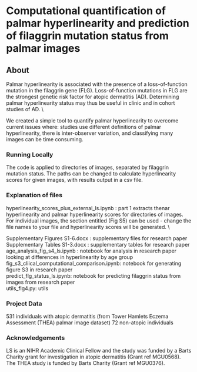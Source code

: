 # Computational quantification of palmar hyperlinearity and prediction of filaggrin mutation status from palmar images  

## About

Palmar hyperlinearity is associated with the presence of a loss-of-function mutation in the filaggrin gene (FLG). Loss-of-function mutations in FLG are the strongest genetic risk factor for atopic dermatitis (AD).  Determining palmar hyperlinearity status may thus be useful in clinic and in cohort studies of AD.
\

We created a simple tool to quantify palmar hyperlinearity to overcome current issues where: studies use different definitions of palmar hyperlinearity, there is inter-observer variation, and classifying many images can be time consuming.


### Running Locally

The code is applied to directories of images, separated by filaggrin mutation status. The paths can be changed to calculate hyperlinearity scores for given images, with results output in a csv file.

### Explanation of files
hyperlinearity_scores_plus_external_ls.ipynb : part 1 extracts thenar hyperlinearity and palmar hyperlinearity scores for directories of images. For individual images, the section entitled (Fig S5) can be used - change the file names to your file and hyperlinearity scores will be generated.
\

Supplementary Figures S1-6.docx : supplementary files for research paper \
Supplementary Tables S1-3.docx : supplementary tables for research paper \
age_analysis_fig_s4_ls.ipynb : notebook for analysis in research paper looking at differences in hyperlinearity by age group \
fig_s3_cliical_computational_comparison.ipynb: notebook for generating figure S3 in research paper \
predict_flg_status_ls.ipynb: notebook for predicting filaggrin status from images from research paper \
utils_flg4.py: utils 

### Project Data
 531 individuals with atopic dermatitis (from Tower Hamlets Eczema Assessment (THEA)  palmar image dataset)
 72 non-atopic individuals




### Acknowledgements
LS is an NIHR Academic Clinical Fellow and the study was funded by a Barts Charity grant for investigation in atopic dermatitis (Grant ref MGU0568).  The THEA study is funded by Barts Charity (Grant ref MGU0376).  
